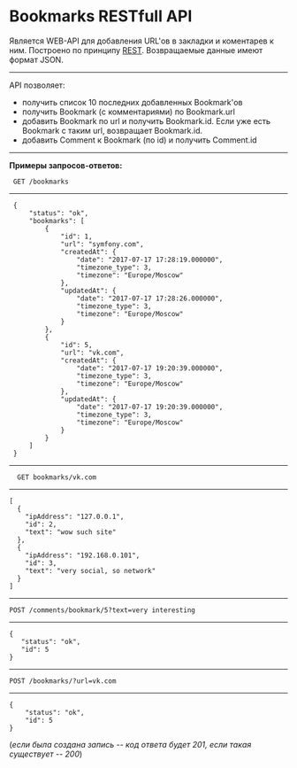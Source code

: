 Bookmarks RESTfull API
========================

Является WEB-API для добавления URL'ов в закладки
и коментарев к ним. Построено по принципу
 [REST](https://habrahabr.ru/post/38730/).  Возвращаемые данные имеют формат JSON.

--------------

API позволяет:

   * получить список 10 последних добавленных Bookmark'ов
   * получить Bookmark (с комментариями) по Bookmark.url
   * добавить Bookmark по url и получить Bookmark.id. Если уже есть Bookmark с таким url, возвращает Bookmark.id.
   * добавить Comment к Bookmark (по id) и получить Comment.id
   
------
**Примеры запросов-ответов:**

     GET /bookmarks
----------
     
     {
         "status": "ok",
         "bookmarks": [
             {
                 "id": 1,
                 "url": "symfony.com",
                 "createdAt": {
                     "date": "2017-07-17 17:28:19.000000",
                     "timezone_type": 3,
                     "timezone": "Europe/Moscow"
                 },
                 "updatedAt": {
                     "date": "2017-07-17 17:28:26.000000",
                     "timezone_type": 3,
                     "timezone": "Europe/Moscow"
                 }
             },
             {
                 "id": 5,
                 "url": "vk.com",
                 "createdAt": {
                     "date": "2017-07-17 19:20:39.000000",
                     "timezone_type": 3,
                     "timezone": "Europe/Moscow"
                 },
                 "updatedAt": {
                     "date": "2017-07-17 19:20:39.000000",
                     "timezone_type": 3,
                     "timezone": "Europe/Moscow"
                 }
             }
         ]
     }

------
      GET bookmarks/vk.com       
------
    [
      {
        "ipAddress": "127.0.0.1",
        "id": 2,
        "text": "wow such site"
      },
      {
        "ipAddress": "192.168.0.101",
        "id": 3,
        "text": "very social, so network"
      }
    ]
------
    POST /comments/bookmark/5?text=very interesting
------

    {   
       "status": "ok",
       "id": 5
    }
------
    POST /bookmarks/?url=vk.com
------
    {
        "status": "ok",
        "id": 5
    }
   (*если была создана запись -- код ответа будет 201, если такая существует -- 200*)   



